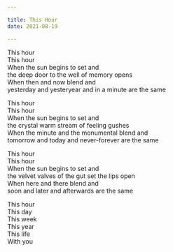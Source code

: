 ```yaml
---

title: This Hour
date: 2021-08-19

---
```


This hour<br>
This hour<br>
When the sun begins to set and<br>
the deep door to the well of memory opens<br>
When then and now blend and<br>
yesterday and yesteryear and in a minute are the same<br>

This hour<br>
This hour<br>
When the sun begins to set and<br>
the crystal warm stream of feeling gushes<br>
When the minute and the monumental blend and<br>
tomorrow and today and never-forever are the same<br>

This hour<br>
This hour<br>
When the sun begins to set and<br>
the velvet valves of the gut set the lips open<br>
When here and there blend and<br>
soon and later and afterwards are the same<br>

This hour<br>
This day<br>
This week<br>
This year<br>
This life<br>
With you<br>
